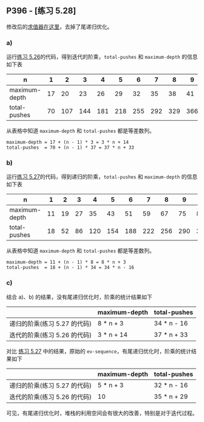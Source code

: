 ## P396 - [练习 5.28]

修改后的[求值器在这里](./exercise_5_28.scm)，去掉了尾递归优化。

### a)

运行[练习 5.26](./exercise_5_26.md)的代码，得到迭代的阶乘，`total-pushes` 和 `maximum-depth` 的信息如下表

|  n               | 1  | 2  | 3  | 4  | 5  | 6  | 7  | 8  | 9  | 10 |
|--------------    |----|----|----|----|----|----|----|----|----|----|
| maximum-depth    | 17 | 20 | 23 | 26 | 29 | 32 | 35 | 38 | 41 | 44 |
| total-pushes     | 70 | 107 | 144| 181| 218| 255| 292| 329| 366| 403|

从表格中知道 `maximum-depth` 和 `total-pushes` 都是等差数列。

```
maximum-depth = 17 + (n - 1) * 3 = 3 * n + 14
total-pushes  = 70 + (n - 1) * 37 = 37 * n + 33
```

### b)

运行[练习 5.27](./exercise_5_27.md)的代码，得到递归的阶乘，`total-pushes` 和 `maximum-depth` 的信息如下表

|  n               | 1  | 2  | 3  | 4  | 5  | 6  | 7  | 8  | 9  | 10 |
|--------------    |----|----|----|----|----|----|----|----|----|----|
| maximum-depth    | 11 | 19 | 27 | 35 | 43 | 51 | 59 | 67 | 75 | 83 |
| total-pushes     | 18 | 52 | 86| 120| 154| 188| 222| 256| 290| 324|

从表格中知道 `maximum-depth` 和 `total-pushes` 都是等差数列。

```
maximum-depth = 11 + (n - 1) * 8 = 8 * n + 3
total-pushes  = 18 + (n - 1) * 34 = 34 * n - 16
```

### c)

结合 a)、b) 的结果，没有尾递归优化时，阶乘的统计结果如下

|                           | maximum-depth  | total-pushes  | 
|---------------------------|----------------|---------------|
| 递归的阶乘(练习 5.27 的代码)  | 8 * n + 3      | 34 * n - 16   |
| 迭代的阶乘(练习 5.26 的代码)  | 3 * n + 14     | 37 * n + 33   |

对比 [练习 5.27](./exercise_5_27.md) 中的结果，原始的 `ev-sequence`，有尾递归优化时，阶乘的统计结果如下

|                           | maximum-depth  | total-pushes  | 
|---------------------------|----------------|---------------|
| 递归的阶乘(练习 5.27 的代码)  | 5 * n + 3      | 32 * n - 16   |
| 迭代的阶乘(练习 5.26 的代码)  | 10             | 35 * n + 29   |

可见，有尾递归优化时，堆栈的利用空间会有很大的改善，特别是对于迭代过程。